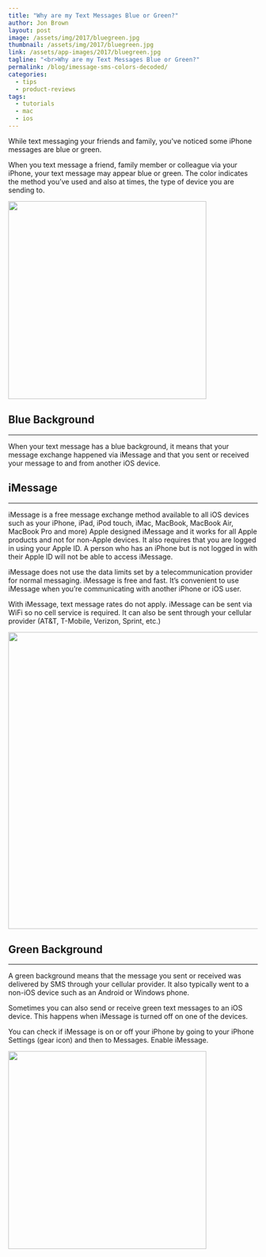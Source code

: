 ```yaml
---
title: "Why are my Text Messages Blue or Green?"
author: Jon Brown
layout: post
image: /assets/img/2017/bluegreen.jpg
thumbnail: /assets/img/2017/bluegreen.jpg
link: /assets/app-images/2017/bluegreen.jpg
tagline: "<br>Why are my Text Messages Blue or Green?"
permalink: /blog/imessage-sms-colors-decoded/
categories:
  - tips
  - product-reviews
tags:
  - tutorials
  - mac
  - ios
---
```

While text messaging your friends and family, you've noticed some iPhone messages are blue or green.

When you text message a friend, family member or colleague via your iPhone, your text message may appear blue or green. The color indicates the method you’ve used and also at times, the type of device you are sending to.

<img src="{{ site.site_cdn }}/assets/img/blog/2017/bluegreen/textmessage_image_1.jpg" class="img-fluid rounded m-2" width="400" />

## Blue Background
---
When your text message has a blue background, it means that your message exchange happened via iMessage and that you sent or received your message to and from another iOS device. 

## iMessage
---
iMessage is a free message exchange method available to all iOS devices such as your iPhone, iPad, iPod touch, iMac, MacBook, MacBook Air, MacBook Pro and more) Apple designed iMessage and it works for all Apple products and not for non-Apple devices. It also requires that you are logged in using your Apple ID. A person who has an iPhone but is not logged in with their Apple ID will not be able to access iMessage. 

iMessage does not use the data limits set by a telecommunication provider for normal messaging. iMessage is free and fast. It’s convenient to use iMessage when you’re communicating with another iPhone or iOS user.

With iMessage, text message rates do not apply. iMessage can be sent via WiFi so no cell service is required. It can also be sent through your cellular provider (AT&T, T-Mobile, Verizon, Sprint, etc.) 

<img src="{{ site.site_cdn }}/assets/img/blog/2017/bluegreen/textmessage_image_2.jpg" class="img-fluid rounded m-2" width="600" />

## Green Background
---
A green background means that the message you sent or received was delivered by SMS through your cellular provider. It also typically went to a non-iOS device such as an Android or Windows phone.

Sometimes you can also send or receive green text messages to an iOS device. This happens when iMessage is turned off on one of the devices.

You can check if iMessage is on or off your iPhone by going to your iPhone Settings (gear icon) and then to Messages. Enable iMessage.

<img src="{{ site.site_cdn }}/assets/img/blog/2017/bluegreen/textmessage_image_3.png" class="img-fluid rounded m-2" width="400" />
